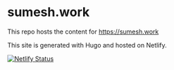 # sumesh.work

This repo hosts the content for https://sumesh.work

This site is generated with Hugo and hosted on Netlify.

[![Netlify Status](https://api.netlify.com/api/v1/badges/3fcf3964-a47a-410d-ab52-dde250bc9720/deploy-status)](https://app.netlify.com/sites/sumeshwork/deploys)
